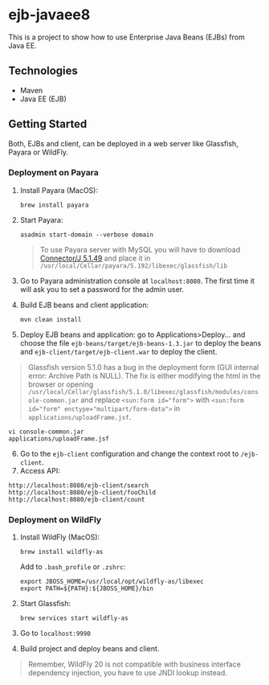 # ejb-javaee8

This is a project to show how to use Enterprise Java Beans (EJBs) from Java EE.

## Technologies

- Maven
- Java EE (EJB)

## Getting Started

Both, EJBs and client, can be deployed in a web server like Glassfish, Payara or WildFly.

### Deployment on Payara

1. Install Payara (MacOS):

    ```
    brew install payara
    ```

2. Start Payara:

    ```
    asadmin start-domain --verbose domain
    ```
   
   >To use Payara server with MySQL you will have to download [Connector/J 5.1.49](https://dev.mysql.com/downloads/connector/j/5.1.html) and place it in `/usr/local/Cellar/payara/5.192/libexec/glassfish/lib`
   
3. Go to Payara administration console at `localhost:8080`. The first time it will ask you to set a password for the admin user.                                                                                                             
4. Build EJB beans and client application:

    ```
    mvn clean install
    ```

5. Deploy EJB beans and application: go to Applications>Deploy... and choose the file 
 `ejb-beans/target/ejb-beans-1.3.jar` to deploy the beans and `ejb-client/target/ejb-client.war` to deploy the client.
 
 >Glassfish version 5.1.0 has a bug in the deployment form (GUI internal error: Archive Path is NULL). 
 >The fix is either modifying the html in the browser or 
 >opening `/usr/local/Cellar/glassfish/5.1.0/libexec/glassfish/modules/console-common.jar` and
 > replace `<sun:form id="form">` with `<sun:form id="form" enctype="multipart/form-data">` in `applications/uploadFrame.jsf`.

 ```
 vi console-common.jar
 applications/uploadFrame.jsf
 ```

6. Go to the `ejb-client` configuration and change the context root to `/ejb-client`.
7. Access API:
```
http://localhost:8080/ejb-client/search
http://localhost:8080/ejb-client/fooChild
http://localhost:8080/ejb-client/count
```
   
### Deployment on WildFly

1. Install WildFly (MacOS):

    ```
    brew install wildfly-as
    ```
   
   Add to `.bash_profile` or `.zshrc`:
   
    ```
    export JBOSS_HOME=/usr/local/opt/wildfly-as/libexec
    export PATH=${PATH}:${JBOSS_HOME}/bin
    ```
   
2. Start Glassfish:

    ```
    brew services start wildfly-as
    ```

3. Go to `localhost:9990`
4. Build project and deploy beans and client. 
>Remember, WildFly 20 is not compatible with business interface dependency injection, 
>you have to use JNDI lookup instead.
   